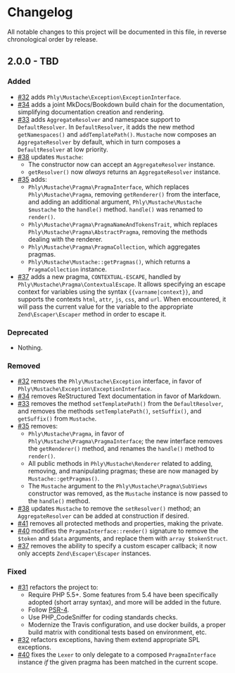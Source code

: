 # Changelog

All notable changes to this project will be documented in this file, in reverse chronological order by release.

## 2.0.0 - TBD

### Added

- [#32](https://github.com/phly/mustache/pull/32) adds
  `Phly\Mustache\Exception\ExceptionInterface`.
- [#34](https://github.com/phly/mustache/pull/34) adds a joint MkDocs/Bookdown
  build chain for the documentation, simplifying documentation creation and
  rendering.
- [#33](https://github.com/phly/mustache/pull/33) adds `AggregateResolver` and
  namespace support to `DefaultResolver`. In `DefaultResolver`, it adds the new
  method `getNamespaces()` and `addTemplatePath()`. `Mustache` now composes an
  `AggregateResolver` by default, which in turn composes a `DefaultResolver` at
  low priority.
- [#38](https://github.com/phly/mustache/pull/38) updates `Mustache`:
  - The constructor now can accept an `AggregateResolver` instance.
  - `getResolver()` now *always* returns an `AggregateResolver` instance.
- [#35](https://github.com/phly/mustache/pull/35) adds:
  - `Phly\Mustache\Pragma\PragmaInterface`, which replaces
    `Phly\Mustache\Pragma`, removing `getRenderer()` from the interface, and
    adding an additional argument, `Phly\Mustache\Mustache $mustache` to the
    `handle()` method. `handle()` was renamed to `render()`.
  - `Phly\Mustache\Pragma\PragmaNameAndTokensTrait`, which replaces
    `Phly\Mustache\Pragma\AbstractPragma`, removing the methods dealing with the
    renderer.
  - `Phly\Mustache\Pragma\PragmaCollection`, which aggregates pragmas.
  - `Phly\Mustache\Mustache::getPragmas()`, which returns a `PragmaCollection`
    instance.
- [#37](https://github.com/phly/mustache/pull/37) adds a new pragma,
  `CONTEXTUAL-ESCAPE`, handled by `Phly\Mustache\Pragma\ContextualEscape`. It
  allows specifying an escape context for variables using the syntax
  `{{varname|context}}`, and supports the contexts `html`, `attr`, `js`, `css`,
  and `url`. When encountered, it will pass the current value for the variable
  to the appropriate `Zend\Escaper\Escaper` method in order to escape it.

### Deprecated

- Nothing.

### Removed

- [#32](https://github.com/phly/mustache/pull/32) removes the
  `Phly\Mustache\Exception` interface, in favor of
  `Phly\Mustache\Exception\ExceptionInterface`.
- [#34](https://github.com/phly/mustache/pull/34) removes ReStructured Text
  documentation in favor of Markdown.
- [#33](https://github.com/phly/mustache/pull/33) removes the method
  `setTemplatePath()` from the `DefaultResolver`, and removes the methods
  `setTemplatePath()`, `setSuffix()`, and `getSuffix()` from `Mustache`.
- [#35](https://github.com/phly/mustache/pull/35) removes:
  - `Phly\Mustache\Pragma`, in favor of `Phly\Mustache\Pragma\PragmaInterface`;
    the new interface removes the `getRenderer()` method, and renames the
    `handle()` method to `render()`.
  - All public methods in `Phly\Mustache\Renderer` related to adding, removing,
    and manipulating pragmas; these are now managed by `Mustache::getPragmas()`.
  - The `Mustache` argument to the `Phly\Mustache\Pragma\SubViews` constructor
    was removed, as the `Mustache` instance is now passed to the `handle()`
    method.
- [#38](https://github.com/phly/mustache/pull/38) updates `Mustache` to remove
  the `setResolver()` method; an `AggregateResolver` can be added at
  construction if desired.
- [#41](https://github.com/phly/mustache/pull/41) removes all protected methods
  and properties, making the private.
- [#40](https://github.com/phly/mustache/pull/40) modifies the
  `PragmaInterface::render()` signature to remove the `$token` and `$data`
  arguments, and replace them with `array $tokenStruct`.
- [#37](https://github.com/phly/mustache/pull/37) removes the ability to specify
  a custom escaper callback; it now only accepts `Zend\Escaper\Escaper`
  instances.

### Fixed

- [#31](https://github.com/phly/mustache/pull/31) refactors the project to:
    - Require PHP 5.5+. Some features from 5.4 have been specifically adopted
      (short array syntax), and more will be added in the future.
    - Follow [PSR-4](http://www.php-fig.org/psr/psr-4/).
    - Use PHP_CodeSniffer for coding standards checks.
    - Modernize the Travis configuration, and use docker builds, a proper build
      matrix with conditional tests based on environment, etc.
- [#32](https://github.com/phly/mustache/pull/32) refactors exceptions, having
  them extend appropriate SPL exceptions.
- [#40](https://github.com/phly/mustache/pull/40) fixes the `Lexer` to only
  delegate to a composed `PragmaInterface` instance *if* the given pragma has
  been matched in the current scope.

